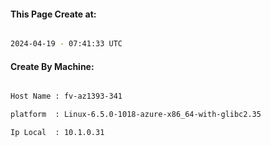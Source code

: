 
   
#### This Page Create at:

```bash

2024-04-19 - 07:41:33 UTC

```

#### Create By Machine:

```bash

Host Name : fv-az1393-341

platform  : Linux-6.5.0-1018-azure-x86_64-with-glibc2.35

Ip Local  : 10.1.0.31

```


